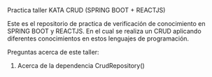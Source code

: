 Practica taller KATA CRUD (SPRING BOOT + REACTJS)

Este es el repositorio de practica de verificación de conocimiento en SPRING BOOT y REACTJS. En el cual se realiza un CRUD aplicando diferentes conocimientos en estos lenguajes de programación.

Preguntas acerca de este taller:

1. Acerca de la dependencia CrudRepository()
